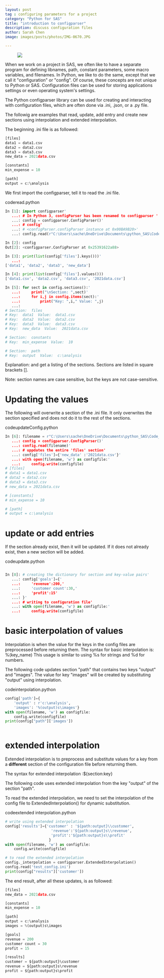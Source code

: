 ```yaml
---
layout: post
tag : configuring parameters for a project
category: "Python for SAS"
title: "introduction to configparser"
description: discuss configuration files 
author: Sarah Chen
image: images/posts/photos/IMG-0670.JPG

---
```

<figure> 
   <img src="{{"/images/posts/photos/IMG-0670.JPG"| relative_url}}"> 
</figure> 
When we work on a project in SAS, we often like to have a separate program for defining libnames, path, constant parameters, some macro variables, and filenames.  In Python, we like to do the same, except that we call it "configuration" or "config".  Of course, these concepts are not unique to Python or SAS.  Configuration files can be used for storing applications settings or even operating system's settings. 

The Python configparser library can be used for creating and interacting with configuration files, which are often done via .ini, .json, or a .py file. 

The followig are examples that read, update, add entry and create new sections using interpolation and extended interpolation. 

The beginning .ini file is as followed:

```python
[files]
data1 = data1.csv
data2 = data2.csv
data3 = data3.csv
new_data = 2021data.csv

[constants]
min_expense = 10

[path]
output = c:\analysis
```

We first import the configparser, tell it to read the .ini file.   
<div class="code-head"><span>code</span>read.python</div>

```python
In [1]: import configparser'
   ...: # In Python 3, configParser has been renamed to configparser '
   ...: config = configparser.ConfigParser()'
   ...: # config'
   ...: # <configParser.configParser instance at 0x00BA9B20>'
   ...: config.read(r"C:\Users\sache\OneDrive\Documents\python_SAS\Code_only\learn_ini.ini")

In [2]: config
Out[2]: <configparser.ConfigParser at 0x25391622a88>

In [3]: print(list(config['files'].keys()))'
   ...:
['data1', 'data2', 'data3', 'new_data']

In [4]: print(list(config['files'].values()))
['data1.csv', 'data2.csv', 'data3.csv', '2021data.csv']

In [5]: for sect in config.sections():'
   ...:     print("\nSection: ",sect)'
   ...:     for i,j in config.items(sect):'
   ...:         print("Key: ",i," Value: ",j)
   ...:
# Section:  files
# Key:  data1  Value:  data1.csv
# Key:  data2  Value:  data2.csv
# Key:  data3  Value:  data3.csv
# Key:  new_data  Value:  2021data.csv

# Section:  constants
# Key:  min_expense  Value:  10

# Section:  path
# Key:  output  Value:  c:\analysis
```
Explanation: and get a listing of the sections. Sections are listed in square brackets [].

Note: section names are case sensitive, but the keys are not case-sensitive.

# Updating the values

The following will overwrite a section of the .ini file.  It only overwrites the section specified and does not do it to the rest of the sections. 
<div class="code-head"><span>code</span>updateConfig.python</div>

```python
In [6]: filename = r"C:\Users\sache\OneDrive\Documents\python_SAS\Code_only\learn_ini.ini"'
   ...: config = configparser.ConfigParser()'
   ...: config.read(filename)'
   ...: # uppdates the entire 'files' section'
   ...: config['files']={'new_data' :'2021data.csv'}'
   ...: with open(filename, 'w') as configfile:'
   ...:     config.write(configfile)
# [files]
# data1 = data1.csv
# data2 = data2.csv
# data3 = data3.csv
# new_data = 2021data.csv

# [constants]
# min_expense = 10

# [path]
# output = c:\analysis
```

# update or add entries
If the section already exist, then it will be updated.  If it does not already exist, then a new section will be added. 
<div class="code-head"><span>code</span>update.python</div>

```python

In [8]: # creating the dictionary for section and key-value pairs'
   ...: config['goals']={'
   ...:     'revenue':200,'
   ...:     'customer count':30,'
   ...:     'profit':15'
   ...: }'
   ...: # writing to configuration file'
   ...: with open(filename, 'w') as configfile:'
   ...:     config.write(configfile)
```

# basic interpolation of values
Interpolation is when the value for the keys in the config files are preprocessed before returning them. 
The syntax for basic interpolation is: %(key_name)
This usage is similar to using %s for strings and %d for numbers. 

The following code updates section "path" that contains two keys "output" and "images". The value for key "images" will be created by substituting "output" using interpolation.


<div class="code-head"><span>code</span>interpolation.python</div>

```python
config['path']={
    'output' : r'c:\analysis',
    'images': '%(output)s\images'}
with open(filename, 'w') as configfile:
    config.write(configfile)
print(config["path"]['images'])
 
```
# extended interpolation
Extended interpolation is to preprocess and substitute values for a key from a **different** section of the configuration file before returning them.

The syntax for extended interpolation :${section:key}

The following code uses extended interpolation from the key "output" of the section "path".

To read the extended interpolation, we need to set the interpolation of the config file to ExtendedInterpolation() for dynamic substitution. 

<div class="code-head"><span>code</span>extended interpolation.python</div>

```python
# write using extended interpolation
config['results']={'customer' : '${path:output}\\customer',
                     'revenue':'${path:output}s\\revenue',
                     'profit':'${path:output}s\\profit'
                    }
with open(filename, 'w') as configfile:
    config.write(configfile)

# to read the extended interpolation
config._interpolation = configparser.ExtendedInterpolation()
config.read('test_config.ini')
print(config["results"]['customer'])
```
The end result, after all these updates, is as followed:
```python
[files]
new_data = 2021data.csv

[constants]
min_expense = 10

[path]
output = c:\analysis
images = %(output)s\images

[goals]
revenue = 200
customer count = 30
profit = 15

[results]
customer = ${path:output}\customer
revenue = ${path:output}s\revenue
profit = ${path:output}s\profit
```

